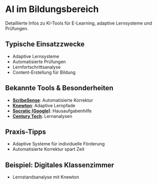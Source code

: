 # AI im Bildungsbereich

Detaillierte Infos zu KI-Tools für E-Learning, adaptive Lernsysteme und Prüfungen.

## Typische Einsatzzwecke
- Adaptive Lernsysteme
- Automatisierte Prüfungen
- Lernfortschrittsanalyse
- Content-Erstellung für Bildung

## Bekannte Tools & Besonderheiten
- [**ScribeSense**](tools/scribesense.md): Automatisierte Korrektur
- [**Knewton**](tools/knewton.md): Adaptive Lernpfade
- [**Socratic (Google)**](tools/socratic.md): Hausaufgabenhilfe
- [**Century Tech**](tools/century_tech.md): Lernanalysen

## Praxis-Tipps
- Adaptive Systeme für individuelle Förderung
- Automatisierte Korrektur spart Zeit

## Beispiel: Digitales Klassenzimmer
- Lernstandsanalyse mit Knewton
